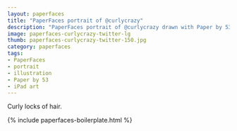 ```yaml
---
layout: paperfaces
title: "PaperFaces portrait of @curlycrazy"
description: "PaperFaces portrait of @curlycrazy drawn with Paper by 53 on an iPad."
image: paperfaces-curlycrazy-twitter-lg
thumb: paperfaces-curlycrazy-twitter-150.jpg
category: paperfaces
tags: 
- PaperFaces
- portrait
- illustration
- Paper by 53
- iPad art
---
```


Curly locks of hair.

{% include paperfaces-boilerplate.html %}